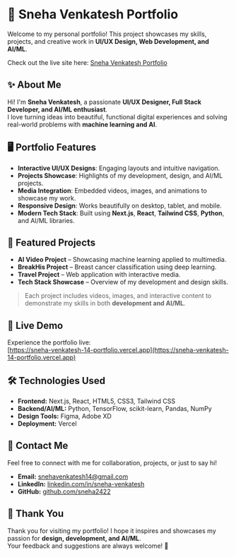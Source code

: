 # 🌟 Sneha Venkatesh Portfolio

Welcome to my personal portfolio! This project showcases my skills, projects, and creative work in **UI/UX Design, Web Development, and AI/ML**.  

Check out the live site here: [Sneha Venkatesh Portfolio](https://sneha-venkatesh-14-portfolio.vercel.app/)



## ✨ About Me
Hi! I'm **Sneha Venkatesh**, a passionate **UI/UX Designer, Full Stack Developer, and AI/ML enthusiast**.  
I love turning ideas into beautiful, functional digital experiences and solving real-world problems with **machine learning and AI**.



## 🖥️ Portfolio Features
- **Interactive UI/UX Designs**: Engaging layouts and intuitive navigation.  
- **Projects Showcase**: Highlights of my development, design, and AI/ML projects.  
- **Media Integration**: Embedded videos, images, and animations to showcase my work.  
- **Responsive Design**: Works beautifully on desktop, tablet, and mobile.  
- **Modern Tech Stack**: Built using **Next.js**, **React**, **Tailwind CSS**, **Python**, and AI/ML libraries.



## 🎨 Featured Projects
- **AI Video Project** – Showcasing machine learning applied to multimedia.  
- **BreakHis Project** – Breast cancer classification using deep learning.  
- **Travel Project** – Web application with interactive media.  
- **Tech Stack Showcase** – Overview of my development and design skills.  

> Each project includes videos, images, and interactive content to demonstrate my skills in both **development and AI/ML**.



## 🔗 Live Demo
Experience the portfolio live:  
[https://sneha-venkatesh-14-portfolio.vercel.app](https://sneha-venkatesh-14-portfolio.vercel.app)



## 🛠️ Technologies Used
- **Frontend:** Next.js, React, HTML5, CSS3, Tailwind CSS  
- **Backend/AI/ML:** Python, TensorFlow, scikit-learn, Pandas, NumPy  
- **Design Tools:** Figma, Adobe XD  
- **Deployment:** Vercel



## 💌 Contact Me
Feel free to connect with me for collaboration, projects, or just to say hi!  

- **Email:** snehavenkatesh14@gmail.com
- **LinkedIn:** [linkedin.com/in/sneha-venkatesh](https://www.linkedin.com/in/sneha-venkatesh)  
- **GitHub:** [github.com/sneha2422](https://github.com/sneha2422)



## 🌈 Thank You
Thank you for visiting my portfolio! I hope it inspires and showcases my passion for **design, development, and AI/ML**.  
Your feedback and suggestions are always welcome! 🙏
